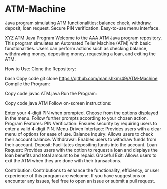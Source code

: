 # ATM-Machine
Java program simulating ATM functionalities: balance check, withdraw, deposit, loan request. Secure PIN verification. Easy-to-use menu interface.

XYZ ATM Java Program
Welcome to the AAA ATM Java program repository. This program simulates an Automated Teller Machine (ATM) with basic functionalities. Users can perform actions such as checking balance, withdrawing money, depositing money, requesting a loan, and exiting the ATM.

How to Use:
Clone the Repository:

bash
Copy code
git clone https://github.com/manishkmr49/ATM-Machine
Compile the Program:

Copy code
javac ATM.java
Run the Program:

Copy code
java ATM
Follow on-screen instructions:

Enter your 4-digit PIN when prompted.
Choose from the options displayed in the menu.
Follow further prompts according to your chosen action.
Program Features:
PIN Verification: Ensures security by requiring users to enter a valid 4-digit PIN.
Menu-Driven Interface: Provides users with a clear menu of options for ease of use.
Balance Inquiry: Allows users to check their account balance.
Withdrawal: Enables users to withdraw funds from their account.
Deposit: Facilitates depositing funds into the account.
Loan Request: Provides users with the option to request a loan and displays the loan benefits and total amount to be repaid.
Graceful Exit: Allows users to exit the ATM when they are done with their transactions. 

Contribution:
Contributions to enhance the functionality, efficiency, or user experience of this program are welcome. If you have suggestions or encounter any issues, feel free to open an issue or submit a pull request.

